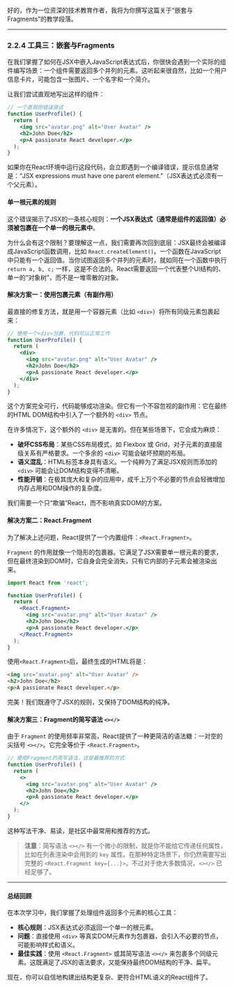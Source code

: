 好的，作为一位资深的技术教育作者，我将为你撰写这篇关于“嵌套与Fragments”的教学段落。

---

### 2.2.4 工具三：嵌套与Fragments

在我们掌握了如何在JSX中嵌入JavaScript表达式后，你很快会遇到一个实际的组件编写场景：一个组件需要返回多个并列的元素。这听起来很自然，比如一个用户信息卡片，可能包含一张图片、一个名字和一个简介。

让我们尝试直观地写出这样的组件：

```jsx
// 一个直观但错误尝试
function UserProfile() {
  return (
    <img src="avatar.png" alt="User Avatar" />
    <h2>John Doe</h2>
    <p>A passionate React developer.</p>
  );
}
```

如果你在React环境中运行这段代码，会立即遇到一个编译错误，提示信息通常是：“JSX expressions must have one parent element.”（JSX表达式必须有一个父元素）。

#### 单一根元素的规则

这个错误揭示了JSX的一条核心规则：**一个JSX表达式（通常是组件的返回值）必须被包裹在一个单一的根元素中**。

为什么会有这个限制？要理解这一点，我们需要再次回到底层：JSX最终会被编译成JavaScript函数调用，比如 `React.createElement()`。一个函数在JavaScript中只能有一个返回值。当你试图返回多个并列的元素时，就如同在一个函数中执行 `return a, b, c;` 一样，这是不合法的。React需要返回一个代表整个UI结构的、单一的“对象树”，而不是一堆零散的对象。

#### 解决方案一：使用包裹元素（有副作用）

最直接的修复方法，就是用一个容器元素（比如 `<div>`）将所有同级元素包裹起来：

```jsx
// 使用一个<div>包裹，代码可以正常工作
function UserProfile() {
  return (
    <div>
      <img src="avatar.png" alt="User Avatar" />
      <h2>John Doe</h2>
      <p>A passionate React developer.</p>
    </div>
  );
}
```

这个方案完全可行，代码能够成功渲染。但它有一个不容忽视的副作用：它在最终的HTML DOM结构中引入了一个额外的 `<div>` 节点。

在许多情况下，这个额外的 `<div>` 是无害的。但在某些场景下，它会成为麻烦：
- **破坏CSS布局**：某些CSS布局模式，如 Flexbox 或 Grid，对子元素的直接层级关系有严格要求。一个多余的 `<div>` 可能会破坏预期的布局。
- **语义混乱**：HTML标签本身具有语义。一个纯粹为了满足JSX规则而添加的 `<div>` 可能会让DOM结构变得不清晰。
- **性能开销**：在极其庞大和复杂的应用中，成千上万个不必要的节点会轻微增加内存占用和DOM操作的复杂度。

我们需要一个只“欺骗”React，而不影响真实DOM的方案。

#### 解决方案二：React.Fragment

为了解决上述问题，React提供了一个内置组件：`<React.Fragment>`。

`Fragment` 的作用就像一个隐形的包裹器。它满足了JSX需要单一根元素的要求，但在最终渲染到DOM时，它自身会完全消失，只有它内部的子元素会被渲染出来。

```jsx
import React from 'react';

function UserProfile() {
  return (
    <React.Fragment>
      <img src="avatar.png" alt="User Avatar" />
      <h2>John Doe</h2>
      <p>A passionate React developer.</p>
    </React.Fragment>
  );
}
```

使用`<React.Fragment>`后，最终生成的HTML将是：
```html
<img src="avatar.png" alt="User Avatar" />
<h2>John Doe</h2>
<p>A passionate React developer.</p>
```
完美！我们既遵守了JSX的规则，又保持了DOM结构的纯净。

#### 解决方案三：Fragment的简写语法 `<></>`

由于 `Fragment` 的使用频率非常高，React提供了一种更简洁的语法糖：一对空的尖括号 `<></>`。它完全等价于 `<React.Fragment>`。

```jsx
// 使用Fragment的简写语法，这是最推荐的方式
function UserProfile() {
  return (
    <>
      <img src="avatar.png" alt="User Avatar" />
      <h2>John Doe</h2>
      <p>A passionate React developer.</p>
    </>
  );
}
```
这种写法干净、易读，是社区中最常用和推荐的方式。

> **注意**：简写语法 `<></>` 有一个微小的限制，就是你不能给它传递任何属性，比如在列表渲染中会用到的 `key` 属性。在那种特定场景下，你仍然需要写出完整的 `<React.Fragment key={...}>`。不过对于绝大多数情况，`<></>` 已经足够了。

---

#### 总结回顾

在本次学习中，我们掌握了处理组件返回多个元素的核心工具：

- **核心规则**：JSX表达式必须返回一个单一的根元素。
- **问题**：直接使用 `<div>` 等真实DOM元素作为包裹器，会引入不必要的节点，可能影响样式和语义。
- **最佳实践**：使用 `<React.Fragment>` 或其简写语法 `<></>` 来包裹多个同级元素。这既满足了JSX的语法要求，又能保持最终DOM结构的干净、扁平。

现在，你可以自信地构建出结构更复杂、更符合HTML语义的React组件了。